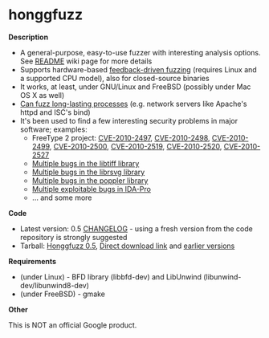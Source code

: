 # honggfuzz #

**Description**

  * A general-purpose, easy-to-use fuzzer with interesting analysis options. See [README](https://github.com/google/honggfuzz/blob/master/README.md) wiki page for more details
  * Supports hardware-based [feedback-driven fuzzing](https://github.com/google/honggfuzz/blob/master/docs/FeedbackDrivenFuzzing.md) (requires Linux and a supported CPU model), also for closed-source binaries
  * It works, at least, under GNU/Linux and FreeBSD (possibly under Mac OS X as well)
  * [Can fuzz long-lasting processes](https://github.com/google/honggfuzz/blob/master/docs/AttachingToPid.md) (e.g. network servers like Apache's httpd and ISC's bind)
  * It's been used to find a few interesting security problems in major software; examples:
    * FreeType 2 project: [CVE-2010-2497](https://bugzilla.redhat.com/show_bug.cgi?id=CVE-2010-2497), [CVE-2010-2498](https://bugzilla.redhat.com/show_bug.cgi?id=CVE-2010-2498), [CVE-2010-2499](https://bugzilla.redhat.com/show_bug.cgi?id=CVE-2010-2499), [CVE-2010-2500](https://bugzilla.redhat.com/show_bug.cgi?id=CVE-2010-2500), [CVE-2010-2519](https://bugzilla.redhat.com/show_bug.cgi?id=CVE-2010-2519), [CVE-2010-2520](https://bugzilla.redhat.com/show_bug.cgi?id=CVE-2010-2520), [CVE-2010-2527](https://bugzilla.redhat.com/show_bug.cgi?id=CVE-2010-2527)
    * [Multiple bugs in the libtiff library](http://bugzilla.maptools.org/buglist.cgi?query_format=advanced;emailreporter1=1;email1=robert@swiecki.net;product=libtiff;emailtype1=substring)
    * [Multiple bugs in the librsvg library](https://bugzilla.gnome.org/buglist.cgi?query_format=advanced;emailreporter1=1;email1=robert%40swiecki.net;product=librsvg;emailtype1=substring)
    * [Multiple bugs in the poppler library](http://lists.freedesktop.org/archives/poppler/2010-November/006726.html)
    * [Multiple exploitable bugs in IDA-Pro](https://www.hex-rays.com/bugbounty.shtml)
    * ... and some more

**Code**
  * Latest version: 0.5 [CHANGELOG](https://github.com/google/honggfuzz/blob/master/CHANGELOG) - using a fresh version from the code repository is strongly suggested
  * Tarball: [Honggfuzz 0.5](https://docs.google.com/file/d/0B86hdL7CeBvAX1NzMkMtUzN4Rms/view), [Direct download link](https://docs.google.com/uc?id=0B86hdL7CeBvAX1NzMkMtUzN4Rms&export=download) and [earlier versions](https://drive.google.com/folderview?id=0B86hdL7CeBvAfmJXcTJCeTJSeFdHd3E5Q3VGZFdCY192aVBxcHJSbkIyUVZGMG9ualJ6aE0&usp=sharing)

**Requirements**
  * (under Linux) - BFD library (libbfd-dev) and LibUnwind (libunwind-dev/libunwind8-dev)
  * (under FreeBSD) - gmake

**Other**

This is NOT an official Google product.
